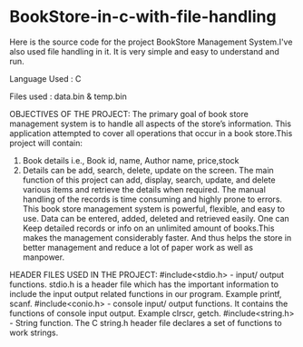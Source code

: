 # BookStore-in-c-with-file-handling

Here is the source code for the project BookStore Management System.I've also used file handling in it.
It is very simple and easy to understand and run.


Language Used : C

Files used : data.bin & temp.bin

OBJECTIVES OF THE PROJECT:
The primary goal of book store management system is to handle all aspects of the store’s information. This application attempted to cover all operations that occur
in a book store.This project will contain:
1. Book details i.e., Book id, name, Author name, price,stock
2. Details can be add, search, delete, update on the screen.
The main function of this project can add, display, search, update, and delete various items and retrieve the details when required. The manual handling of the 
records is time consuming and highly prone to errors. This book store management system is powerful, flexible, and easy to use. Data can be entered, added, deleted and
retrieved easily. One can Keep detailed records or info on an unlimited amount of books.This makes the management considerably faster. And thus helps the store in better 
management and reduce a lot of paper work as well as manpower.




HEADER FILES USED IN THE PROJECT:
#include<stdio.h> - input/ output functions.
stdio.h is a header file which has the important information to include the input output related functions in our program. Example printf, scanf.
#include<conio.h> - console input/ output functions.
It contains the functions of console input output. Example clrscr, getch.
#include<string.h> - String function.
The C string.h header file declares a set of functions to work strings.

